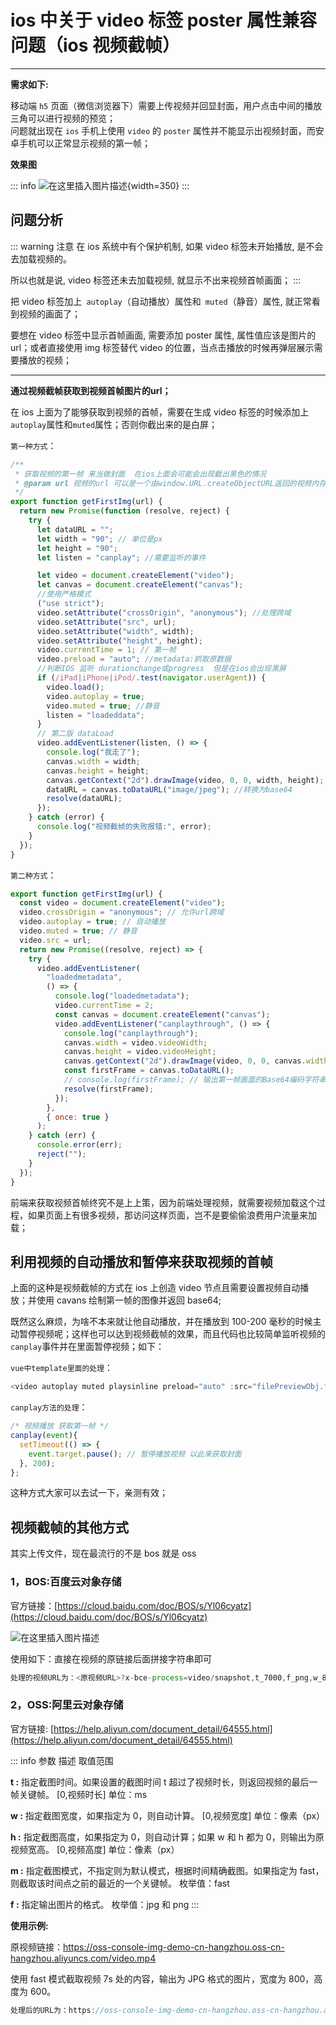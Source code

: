 # ios 中关于 video 标签 poster 属性兼容问题（ios 视频截帧）

___

**需求如下:**

移动端 `h5` 页面（微信浏览器下）需要上传视频并回显封面，用户点击中间的播放三角可以进行视频的预览；  
问题就出现在 `ios` 手机上使用 `video` 的 `poster` 属性并不能显示出视频封面，而安卓手机可以正常显示视频的第一帧；




**效果图**

::: info
![在这里插入图片描述](../images/poster.png){width=350}
:::

## 问题分析

::: warning  注意
在 ios 系统中有个保护机制, 如果 video 标签未开始播放, 是不会去加载视频的。

所以也就是说, video 标签还未去加载视频, 就显示不出来视频首帧画面；
:::


把 video 标签加上` autoplay`（自动播放）属性和` muted`（静音）属性, 就正常看到视频的画面了；

要想在 video 标签中显示首帧画面, 需要添加 poster 属性, 属性值应该是图片的 url；或者直接使用 img 标签替代 video 的位置，当点击播放的时候再弹层展示需要播放的视频；

____
**通过视频截帧获取到视频首帧图片的url；**

在 ios 上面为了能够获取到视频的首帧，需要在生成 video 标签的时候添加上`autoplay`属性和`muted`属性；否则你截出来的是白屏；

`第一种方式`：

```js
/**
 * 获取视频的第一帧 来当做封面  在ios上面会可能会出现截出黑色的情况
 * @param url 视频的url 可以是一个由window.URL.createObjectURL返回的视频内存临时地址（推荐使用）
 */
export function getFirstImg(url) {
  return new Promise(function (resolve, reject) {
    try {
      let dataURL = "";
      let width = "90"; // 单位是px
      let height = "90";
      let listen = "canplay"; //需要监听的事件

      let video = document.createElement("video");
      let canvas = document.createElement("canvas");
      //使用严格模式
      ("use strict");
      video.setAttribute("crossOrigin", "anonymous"); //处理跨域
      video.setAttribute("src", url);
      video.setAttribute("width", width);
      video.setAttribute("height", height);
      video.currentTime = 1; // 第一帧
      video.preload = "auto"; //metadata:抓取原数据
      //判断IOS 监听 durationchange或progress  但是在ios会出现黑屏
      if (/iPad|iPhone|iPod/.test(navigator.userAgent)) {
        video.load();
        video.autoplay = true;
        video.muted = true; //静音
        listen = "loadeddata";
      }
      // 第二版 dataLoad
      video.addEventListener(listen, () => {
        console.log("我走了");
        canvas.width = width;
        canvas.height = height;
        canvas.getContext("2d").drawImage(video, 0, 0, width, height); //绘制canvas
        dataURL = canvas.toDataURL("image/jpeg"); //转换为base64
        resolve(dataURL);
      });
    } catch (error) {
      console.log("视频截帧的失败报错:", error);
    }
  });
}
```

`第二种方式`：

```javascript
export function getFirstImg(url) {
  const video = document.createElement("video");
  video.crossOrigin = "anonymous"; // 允许url跨域
  video.autoplay = true; // 自动播放
  video.muted = true; // 静音
  video.src = url;
  return new Promise((resolve, reject) => {
    try {
      video.addEventListener(
        "loadedmetadata",
        () => {
          console.log("loadedmetadata");
          video.currentTime = 2;
          const canvas = document.createElement("canvas");
          video.addEventListener("canplaythrough", () => {
            console.log("canplaythrough");
            canvas.width = video.videoWidth;
            canvas.height = video.videoHeight;
            canvas.getContext("2d").drawImage(video, 0, 0, canvas.width, canvas.height);
            const firstFrame = canvas.toDataURL();
            // console.log(firstFrame); // 输出第一帧画面的Base64编码字符串
            resolve(firstFrame);
          });
        },
        { once: true }
      );
    } catch (err) {
      console.error(err);
      reject("");
    }
  });
}
```

前端来获取视频首帧终究不是上上策，因为前端处理视频，就需要视频加载这个过程，如果页面上有很多视频，那访问这样页面，岂不是要偷偷浪费用户流量来加载；


## 利用视频的自动播放和暂停来获取视频的首帧

上面的这种是视频截帧的方式在 ios 上创造 video 节点且需要设置视频自动播放；并使用 cavans 绘制第一帧的图像并返回 base64;

既然这么麻烦，为啥不本来就让他自动播放，并在播放到 100-200 毫秒的时候主动暂停视频呢；这样也可以达到视频截帧的效果，而且代码也比较简单监听视频的`canplay`事件并在里面暂停视频；如下：

`vue中template里面的处理`：

```javascript
<video autoplay muted playsinline preload="auto" :src="filePreviewObj.fileUrl" @canplay="canplay($event)" />
```

`canplay方法的处理`：

```javascript
/* 视频播放 获取第一帧 */
canplay(event){
  setTimeout(() => {
    event.target.pause(); // 暂停播放视频 以此来获取封面
  }, 200);
};
```

这种方式大家可以去试一下，亲测有效；

## 视频截帧的其他方式

其实上传文件，现在最流行的不是 bos 就是 oss

### 1，BOS:百度云对象存储

官方链接：[https://cloud.baidu.com/doc/BOS/s/Yl06cyatz](https://cloud.baidu.com/doc/BOS/s/Yl06cyatz)

![在这里插入图片描述](../images/poster-1.png)

使用如下：直接在视频的原链接后面拼接字符串即可

```javascript
处理的视频URL为：<原视频URL>?x-bce-process=video/snapshot,t_7000,f_png,w_800,h_600,m_fast
```

### 2，OSS:阿里云对象存储

官方链接: [https://help.aliyun.com/document_detail/64555.html](https://help.aliyun.com/document_detail/64555.html)

::: info 参数 描述 取值范围

**t  :** 指定截图时间。如果设置的截图时间 t 超过了视频时长，则返回视频的最后一帧关键帧。 [0,视频时长] 单位：ms

**w  :** 指定截图宽度，如果指定为 0，则自动计算。 [0,视频宽度] 单位：像素（px）

**h  :** 指定截图高度，如果指定为 0，则自动计算；如果 w 和 h 都为 0，则输出为原视频宽高。 [0,视频高度] 单位：像素（px）

**m  :** 指定截图模式，不指定则为默认模式，根据时间精确截图。如果指定为 fast，则截取该时间点之前的最近的一个关键帧。 枚举值：fast

**f  :** 指定输出图片的格式。 枚举值：jpg 和 png
:::


**使用示例:**

原视频链接：https://oss-console-img-demo-cn-hangzhou.oss-cn-hangzhou.aliyuncs.com/video.mp4

使用 fast 模式截取视频 7s 处的内容，输出为 JPG 格式的图片，宽度为 800，高度为 600。

```javascript
处理后的URL为：https://oss-console-img-demo-cn-hangzhou.oss-cn-hangzhou.aliyuncs.com/video.mp4?x-oss-process=video/snapshot,t_7000,f_jpg,w_800,h_600,m_fast
```
